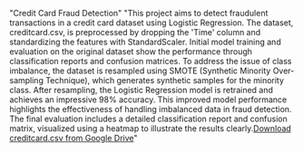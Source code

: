 "Credit Card Fraud Detection" 
"This project aims to detect fraudulent transactions in a credit card dataset using Logistic Regression. The dataset, creditcard.csv, is preprocessed by dropping the 'Time' column and standardizing the features with StandardScaler. Initial model training and evaluation on the original dataset show the performance through classification reports and confusion matrices. To address the issue of class imbalance, the dataset is resampled using SMOTE (Synthetic Minority Over-sampling Technique), which generates synthetic samples for the minority class. After resampling, the Logistic Regression model is retrained and achieves an impressive 98% accuracy. This improved model performance highlights the effectiveness of handling imbalanced data in fraud detection. The final evaluation includes a detailed classification report and confusion matrix, visualized using a heatmap to illustrate the results clearly.[Download creditcard.csv from Google Drive](https://drive.google.com/file/d/1EnmeVD0TRkjEJSailXc_2TkAT7srWg89/view?usp=sharing)"
